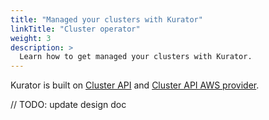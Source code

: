 ```yaml
---
title: "Managed your clusters with Kurator"
linkTitle: "Cluster operator"
weight: 3
description: >
  Learn how to get managed your clusters with Kurator.
---
```


Kurator is built on [Cluster API](https://cluster-api.sigs.k8s.io) and [Cluster API AWS provider](https://cluster-api-aws.sigs.k8s.io/).

// TODO: update design doc
